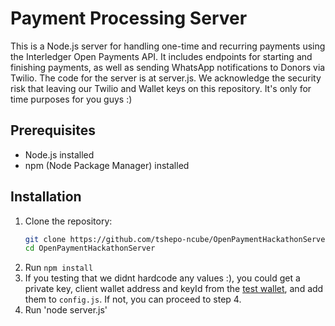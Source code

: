 # Payment Processing Server

This is a Node.js server for handling one-time and recurring payments using the Interledger Open Payments API. It includes endpoints for starting and finishing payments, as well as sending WhatsApp notifications to Donors via Twilio.
The code for the server is at server.js.
We acknowledge the security risk that leaving our Twilio and Wallet keys on this repository. It's only for time purposes for you guys :)

## Prerequisites

- Node.js installed
- npm (Node Package Manager) installed

## Installation
1. Clone the repository:
   ```bash
   git clone https://github.com/tshepo-ncube/OpenPaymentHackathonServer.git
   cd OpenPaymentHackathonServer
2. Run `npm install`
3. If you testing that we didnt hardcode any values :), you could get a private key, client wallet address and keyId from the [test wallet](https://rafiki.money), and add them to `config.js`. If not, you can proceed to step 4.
4. Run 'node server.js'


